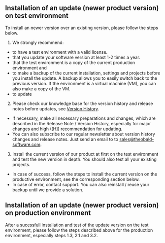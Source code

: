 ## Installation of an update (newer product version) on test environment
To install an newer version over an existing version, please follow the steps below. 

1. We strongly recommend:  
 - to have a test environment with a valid license.   
 - that you update your software version at least 1-2 times a year. 
 - that the test environment is a copy of the current production environment and  
 - to make a backup of the current installation, settings and projects before you install the update. A backup allows you to easily switch back to the previous version. If the environment is a virtual machine (VM), you can also make a copy of the VM. 
 - to update 


2. Please check our knowledge base for the version history and release notes before updates, see [Version History](https://kb.theobald-software.com/version-history).  
 - If necessary, make all necessary preparations and changes, which are described in the Release Note / Version History, especially for major changes and high ([H]) recommendation for updating. 
 - You can also subscribe to our regular newsletter about version history changes and release notes. Just send an email to to sales@theobald-software.com.  

3. Install the current version of our product at first on the test environment and test the new version in depth. You should also test all your existing projects.  
 - In case of success, follow the steps to install the current version on the productive environment, see the corresponding section below.    
 - In case of error, contact support. You can also reinstall / reuse your backup until we provide a solution. 

## Installation of an update (newer product version) on production environment 
After a sucessfull installation and test of the update version on the test environment, please follow the steps described above for the production environment, especially steps 1.3,  2.1 and 3.2. 